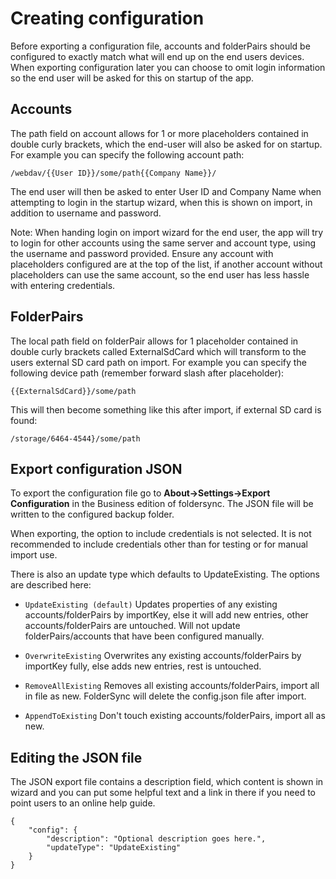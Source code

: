 # Creating configuration

Before exporting a configuration file, accounts and folderPairs should be configured to exactly match what will end up on the end users devices. When exporting configuration later you can choose to omit login information so the end user will be asked for this on startup of the app.

## Accounts
The path field on account allows for 1 or more placeholders contained in double curly brackets, which the end-user will also be asked for on startup. For example you can specify the following account path:

`/webdav/{{User ID}}/some/path{{Company Name}}/`

The end user will then be asked to enter User ID and Company Name when attempting to login in the startup wizard, when this is shown on import, in addition to username and password.

Note:
When handing login on import wizard for the end user, the app will try to login for other accounts using the same server and account type, using the username and password provided. Ensure any account with placeholders configured are at the top of the list, if another account without placeholders can use the same account, so the end user has less hassle with entering credentials.

## FolderPairs
The local path field on folderPair allows for 1 placeholder contained in double curly brackets called ExternalSdCard which will transform to the users external SD card path on import. For example you can specify the following device path (remember forward slash after placeholder):

`{{ExternalSdCard}}/some/path`

This will then become something like this after import, if external SD card is found:

`/storage/6464-4544}/some/path`

## Export configuration JSON
To export the configuration file go to **About->Settings->Export Configuration** in the Business edition of foldersync. The JSON file will be written to the configured backup folder.

When exporting, the option to include credentials is not selected. It is not recommended to include credentials other than for testing or for manual import use.

There is also an update type which defaults to UpdateExisting. The options are described here:

* `UpdateExisting (default)`
Updates properties of any existing accounts/folderPairs by importKey, else it will add new entries, other accounts/folderPairs are untouched. Will not update folderPairs/accounts that have been configured manually.

* `OverwriteExisting`
Overwrites any existing accounts/folderPairs by importKey fully, else adds new entries, rest is untouched.

* `RemoveAllExisting`
Removes all existing accounts/folderPairs, import all in file as new. FolderSync will delete the config.json file after import.

* `AppendToExisting`
Don't touch existing accounts/folderPairs, import all as new.

## Editing the JSON file
The JSON export file contains a description field, which content is shown in wizard and you can put some helpful text and a link in there if you need to point users to an online help guide.

```
{
    "config": {
        "description": "Optional description goes here.",
        "updateType": "UpdateExisting"
    }
}
```

